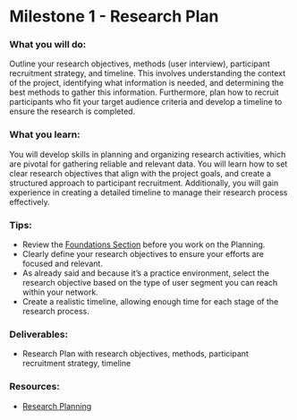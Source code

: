# Milestone 1 - Research Plan

### What you will do:

Outline your research objectives, methods (user interview), participant recruitment strategy, and timeline. This involves understanding the context of the project, identifying what information is needed, and determining the best methods to gather this information. Furthermore, plan how to recruit participants who fit your target audience criteria and develop a timeline to ensure the research is completed.

### What you learn:

You will develop skills in planning and organizing research activities, which are pivotal for gathering reliable and relevant data. You will learn how to set clear research objectives that align with the project goals, and create a structured approach to participant recruitment. Additionally, you will gain experience in creating a detailed timeline to manage their research process effectively.

### Tips:
- Review the [Foundations Section](https://redi-school-1.gitbook.io/ux-ui-bootcamp/foundations/introduction-to-ux-design) before you work on the Planning. 
- Clearly define your research objectives to ensure your efforts are focused and relevant.
- As already said and because it’s a practice environment, select the research objective based on the type of user segment you can reach within your network.
- Create a realistic timeline, allowing enough time for each stage of the research process.

### Deliverables:

- Research Plan with research objectives, methods, participant recruitment strategy, timeline

### Resources:

- [Research Planning](https://redi-school-1.gitbook.io/ux-ui-bootcamp/1.-project/milestone-1-research-planning)
